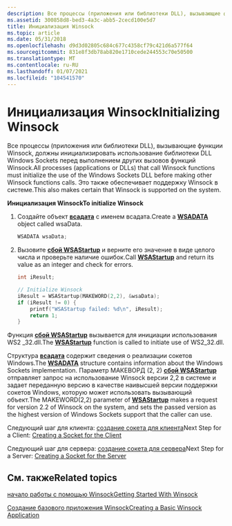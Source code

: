 ```yaml
---
description: Все процессы (приложения или библиотеки DLL), вызывающие функции Winsock, должны инициализировать использование библиотеки DLL Windows Sockets перед выполнением других вызовов функций Winsock. Это также обеспечивает поддержку Winsock в системе.
ms.assetid: 300858d8-bed3-4a3c-abb5-2cecd100e5d7
title: Инициализация Winsock
ms.topic: article
ms.date: 05/31/2018
ms.openlocfilehash: d9d3d02805c684c677c4358cf79c421d6a577f64
ms.sourcegitcommit: 831e8f3db78ab820e1710cede244553c70e50500
ms.translationtype: MT
ms.contentlocale: ru-RU
ms.lasthandoff: 01/07/2021
ms.locfileid: "104541570"
---
```

# <a name="initializing-winsock"></a><span data-ttu-id="26b43-104">Инициализация Winsock</span><span class="sxs-lookup"><span data-stu-id="26b43-104">Initializing Winsock</span></span>

<span data-ttu-id="26b43-105">Все процессы (приложения или библиотеки DLL), вызывающие функции Winsock, должны инициализировать использование библиотеки DLL Windows Sockets перед выполнением других вызовов функций Winsock.</span><span class="sxs-lookup"><span data-stu-id="26b43-105">All processes (applications or DLLs) that call Winsock functions must initialize the use of the Windows Sockets DLL before making other Winsock functions calls.</span></span> <span data-ttu-id="26b43-106">Это также обеспечивает поддержку Winsock в системе.</span><span class="sxs-lookup"><span data-stu-id="26b43-106">This also makes certain that Winsock is supported on the system.</span></span>

<span data-ttu-id="26b43-107">**Инициализация Winsock**</span><span class="sxs-lookup"><span data-stu-id="26b43-107">**To initialize Winsock**</span></span>

1.  <span data-ttu-id="26b43-108">Создайте объект [**всадата**](/windows/desktop/api/winsock/ns-winsock-wsadata) с именем всадата.</span><span class="sxs-lookup"><span data-stu-id="26b43-108">Create a [**WSADATA**](/windows/desktop/api/winsock/ns-winsock-wsadata) object called wsaData.</span></span>
    ```C++
    WSADATA wsaData;
    ```

    

2.  <span data-ttu-id="26b43-109">Вызовите [**сбой WSAStartup**](/windows/desktop/api/winsock/nf-winsock-wsastartup) и верните его значение в виде целого числа и проверьте наличие ошибок.</span><span class="sxs-lookup"><span data-stu-id="26b43-109">Call [**WSAStartup**](/windows/desktop/api/winsock/nf-winsock-wsastartup) and return its value as an integer and check for errors.</span></span>
    ```C++
    int iResult;

    // Initialize Winsock
    iResult = WSAStartup(MAKEWORD(2,2), &wsaData);
    if (iResult != 0) {
        printf("WSAStartup failed: %d\n", iResult);
        return 1;
    }
    ```

    

<span data-ttu-id="26b43-110">Функция [**сбой WSAStartup**](/windows/desktop/api/winsock/nf-winsock-wsastartup) вызывается для инициации использования WS2 \_32.dll.</span><span class="sxs-lookup"><span data-stu-id="26b43-110">The [**WSAStartup**](/windows/desktop/api/winsock/nf-winsock-wsastartup) function is called to initiate use of WS2\_32.dll.</span></span>

<span data-ttu-id="26b43-111">Структура [**всадата**](/windows/desktop/api/winsock/ns-winsock-wsadata) содержит сведения о реализации сокетов Windows.</span><span class="sxs-lookup"><span data-stu-id="26b43-111">The [**WSADATA**](/windows/desktop/api/winsock/ns-winsock-wsadata) structure contains information about the Windows Sockets implementation.</span></span> <span data-ttu-id="26b43-112">Параметр МАКЕВОРД (2, 2) [**сбой WSAStartup**](/windows/desktop/api/winsock/nf-winsock-wsastartup) отправляет запрос на использование Winsock версии 2,2 в системе и задает переданную версию в качестве наивысшей версии поддержки сокетов Windows, которую может использовать вызывающий объект.</span><span class="sxs-lookup"><span data-stu-id="26b43-112">The MAKEWORD(2,2) parameter of [**WSAStartup**](/windows/desktop/api/winsock/nf-winsock-wsastartup) makes a request for version 2.2 of Winsock on the system, and sets the passed version as the highest version of Windows Sockets support that the caller can use.</span></span>

<span data-ttu-id="26b43-113">Следующий шаг для клиента: [создание сокета для клиента](creating-a-socket-for-the-client.md)</span><span class="sxs-lookup"><span data-stu-id="26b43-113">Next Step for a Client: [Creating a Socket for the Client](creating-a-socket-for-the-client.md)</span></span>

<span data-ttu-id="26b43-114">Следующий шаг для сервера: [создание сокета для сервера](creating-a-socket-for-the-server.md)</span><span class="sxs-lookup"><span data-stu-id="26b43-114">Next Step for a Server: [Creating a Socket for the Server](creating-a-socket-for-the-server.md)</span></span>

## <a name="related-topics"></a><span data-ttu-id="26b43-115">См. также</span><span class="sxs-lookup"><span data-stu-id="26b43-115">Related topics</span></span>

<dl> <dt>

[<span data-ttu-id="26b43-116">начало работы с помощью Winsock</span><span class="sxs-lookup"><span data-stu-id="26b43-116">Getting Started With Winsock</span></span>](getting-started-with-winsock.md)
</dt> <dt>

[<span data-ttu-id="26b43-117">Создание базового приложения Winsock</span><span class="sxs-lookup"><span data-stu-id="26b43-117">Creating a Basic Winsock Application</span></span>](creating-a-basic-winsock-application.md)
</dt> </dl>

 

 



